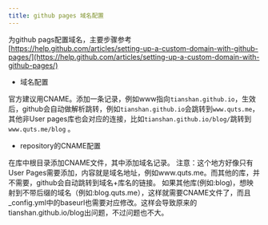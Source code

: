 ```yaml
---
title: github pages 域名配置
---
```


为github pags配置域名，主要步骤参考[https://help.github.com/articles/setting-up-a-custom-domain-with-github-pages/](https://help.github.com/articles/setting-up-a-custom-domain-with-github-pages/)

* 域名配置

官方建议用CNAME。添加一条记录，例如www指向`tianshan.github.io`，生效后，github会自动做解析跳转，例如`tianshan.github.io`会跳转到`www.quts.me`，其他非User pages库也会对应的连接，比如`tianshan.github.io/blog/`跳转到`www.quts.me/blog` 。

* repository的CNAME配置

在库中根目录添加CNAME文件，其中添加域名记录。
注意：这个地方好像只有User Pages需要添加，内容就是域名地址，例如www.quts.me。而其他的库，并不需要，github会自动跳转到域名+库名的链接。
如果其他库(例如:blog)，想映射到不带后缀的域名（例如:blog.quts.me），这样就需要CNAME文件了，而且_config.yml中的baseurl也需要对应修改。这样会导致原来的tianshan.github.io/blog出问题，不过问题也不大。
